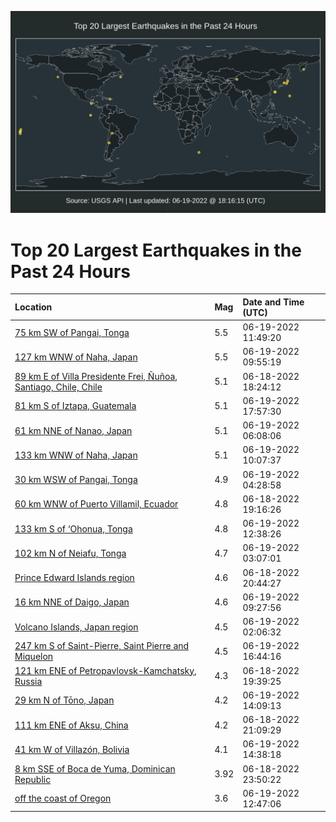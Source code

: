![Map](./map.png)

# Top 20 Largest Earthquakes in the Past 24 Hours

| Location | Mag | Date and Time (UTC) |
|:---|:---|:---|
| [75 km SW of Pangai, Tonga](https://earthquake.usgs.gov/earthquakes/eventpage/us7000hiiy) | 5.5 | 06-19-2022 11:49:20 |
| [127 km WNW of Naha, Japan](https://earthquake.usgs.gov/earthquakes/eventpage/us7000hiil) | 5.5 | 06-19-2022 09:55:19 |
| [89 km E of Villa Presidente Frei, Ñuñoa, Santiago, Chile, Chile](https://earthquake.usgs.gov/earthquakes/eventpage/us7000hiew) | 5.1 | 06-18-2022 18:24:12 |
| [81 km S of Iztapa, Guatemala](https://earthquake.usgs.gov/earthquakes/eventpage/us7000hik6) | 5.1 | 06-19-2022 17:57:30 |
| [61 km NNE of Nanao, Japan](https://earthquake.usgs.gov/earthquakes/eventpage/us7000hihq) | 5.1 | 06-19-2022 06:08:06 |
| [133 km WNW of Naha, Japan](https://earthquake.usgs.gov/earthquakes/eventpage/us7000hiip) | 5.1 | 06-19-2022 10:07:37 |
| [30 km WSW of Pangai, Tonga](https://earthquake.usgs.gov/earthquakes/eventpage/us7000hihd) | 4.9 | 06-19-2022 04:28:58 |
| [60 km WNW of Puerto Villamil, Ecuador](https://earthquake.usgs.gov/earthquakes/eventpage/us7000hif5) | 4.8 | 06-18-2022 19:16:26 |
| [133 km S of ‘Ohonua, Tonga](https://earthquake.usgs.gov/earthquakes/eventpage/us7000hija) | 4.8 | 06-19-2022 12:38:26 |
| [102 km N of Neiafu, Tonga](https://earthquake.usgs.gov/earthquakes/eventpage/us7000hih4) | 4.7 | 06-19-2022 03:07:01 |
| [Prince Edward Islands region](https://earthquake.usgs.gov/earthquakes/eventpage/us7000hifr) | 4.6 | 06-18-2022 20:44:27 |
| [16 km NNE of Daigo, Japan](https://earthquake.usgs.gov/earthquakes/eventpage/us7000hiig) | 4.6 | 06-19-2022 09:27:56 |
| [Volcano Islands, Japan region](https://earthquake.usgs.gov/earthquakes/eventpage/us7000higv) | 4.5 | 06-19-2022 02:06:32 |
| [247 km S of Saint-Pierre, Saint Pierre and Miquelon](https://earthquake.usgs.gov/earthquakes/eventpage/us7000hik1) | 4.5 | 06-19-2022 16:44:16 |
| [121 km ENE of Petropavlovsk-Kamchatsky, Russia](https://earthquake.usgs.gov/earthquakes/eventpage/us7000hiff) | 4.3 | 06-18-2022 19:39:25 |
| [29 km N of Tōno, Japan](https://earthquake.usgs.gov/earthquakes/eventpage/us7000hijh) | 4.2 | 06-19-2022 14:09:13 |
| [111 km ENE of Aksu, China](https://earthquake.usgs.gov/earthquakes/eventpage/us7000hifw) | 4.2 | 06-18-2022 21:09:29 |
| [41 km W of Villazón, Bolivia](https://earthquake.usgs.gov/earthquakes/eventpage/us7000hijl) | 4.1 | 06-19-2022 14:38:18 |
| [8 km SSE of Boca de Yuma, Dominican Republic](https://earthquake.usgs.gov/earthquakes/eventpage/pr2022169001) | 3.92 | 06-18-2022 23:50:22 |
| [off the coast of Oregon](https://earthquake.usgs.gov/earthquakes/eventpage/us7000hij8) | 3.6 | 06-19-2022 12:47:06 |
